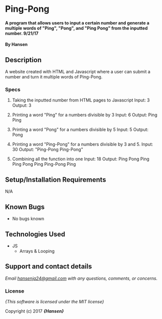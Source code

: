 # Ping-Pong

#### A program that allows users to input a certain number and generate a multiple words of "Ping", "Pong", and "Ping Pong" from the inputted number. 9/21/17

#### By **Hansen**

## Description

A website created with HTML and Javascript where a user can submit a number and turn it multiple words of Ping-Pong.


### Specs

1. Taking the inputted number from HTML pages to Javascript
Input: 3
Output: 3

2. Printing a word "Ping" for a numbers divisible by 3
Input: 6
Output: Ping Ping

3. Printing a word "Pong" for a numbers divisible by 5
Input: 5
Output: Pong

4. Printing a word "Ping-Pong" for a numbers divisible by 3 and 5.
Input: 30
Output: "Ping-Pong Ping-Pong"

5. Combining all the function into one
Input: 18
Output: Ping Pong Ping Ping Pong Ping Ping-Pong Ping

## Setup/Installation Requirements

N/A

## Known Bugs
* No bugs known

## Technologies Used
* JS
  * Arrays & Looping


## Support and contact details

_Email hansenja24@gmail.com with any questions, comments, or concerns._

### License

*{This software is licensed under the MIT license}*

Copyright (c) 2017 **_{Hansen}_**
